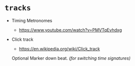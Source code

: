 # `tracks`

  - Timing Metronomes
    - https://www.youtube.com/watch?v=PMVTqEvhdxg

  - Click track
    - https://en.wikipedia.org/wiki/Click_track

    Optional Marker down beat. _(for switching time signatures)_
